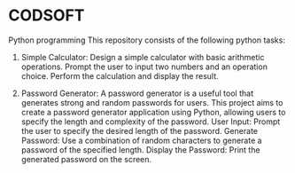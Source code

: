 # CODSOFT
Python programming 
This repository consists of the following python tasks:

1. Simple Calculator: Design a simple calculator with basic arithmetic operations.
   Prompt the user to input two numbers and an operation choice.
   Perform the calculation and display the result.

2. Password Generator:
   A password generator is a useful tool that generates strong and random passwords for users. This project aims to create a password 
   generator application using Python, allowing users to specify the length and complexity of the password.
   User Input: Prompt the user to specify the desired length of the password.
   Generate Password: Use a combination of random characters to generate a password of the specified length.
   Display the Password: Print the generated password on the screen.
